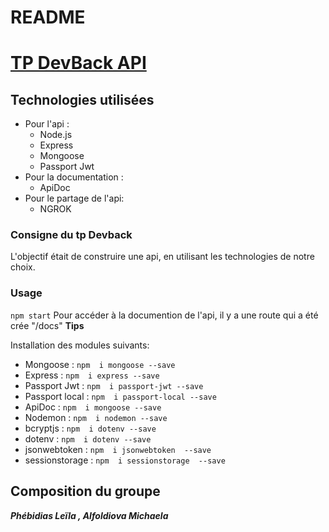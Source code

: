
# README

# [TP DevBack API](https://github.com/elyskimo/devback_api2)

## Technologies utilisées

 - Pour l'api :
	 - Node.js
	 - Express
	 - Mongoose
	 - Passport Jwt
 - Pour la documentation :
	 - ApiDoc
 - Pour le partage de l'api:
	 - NGROK

### Consigne du tp Devback

L'objectif était de construire une api, en utilisant les technologies de notre choix.

### Usage

`npm start`
Pour accéder à la documention de l'api, il y a une route qui a été crée "/docs"
**Tips**  

Installation des modules suivants:
 - Mongoose : `npm  i mongoose --save`
 - Express : `npm  i express --save`
 - Passport Jwt : `npm  i passport-jwt --save`
 - Passport local : `npm  i passport-local --save`
 - ApiDoc : `npm  i mongoose --save`
 - Nodemon  : `npm  i nodemon --save`
 - bcryptjs : `npm  i dotenv --save`
 - dotenv : `npm  i dotenv --save`
 - jsonwebtoken : `npm  i jsonwebtoken  --save`
 - sessionstorage : `npm  i sessionstorage  --save`


## [](https://github.com/Lilou444/Project-Redis#composition-du-groupe)Composition du groupe

_**Phébidias Leïla , Alfoldiova Michaela**_
